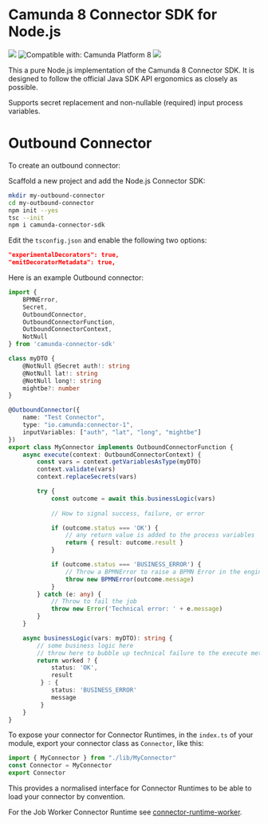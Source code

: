 # Camunda 8 Connector SDK for Node.js

[![](https://img.shields.io/badge/Community%20Extension-An%20open%20source%20community%20maintained%20project-FF4700)](https://github.com/camunda-community-hub/community)
![Compatible with: Camunda Platform 8](https://img.shields.io/badge/Compatible%20with-Camunda%20Platform%208-0072Ce)
[![](https://img.shields.io/badge/Lifecycle-Incubating-blue)](https://github.com/Camunda-Community-Hub/community/blob/main/extension-lifecycle.md#incubating-)

This a pure Node.js implementation of the Camunda 8 Connector SDK. It is designed to follow the official Java SDK API ergonomics as closely as possible.

Supports secret replacement and non-nullable (required) input process variables.

# Outbound Connector

To create an outbound connector:

Scaffold a new project and add the Node.js Connector SDK:

```bash
mkdir my-outbound-connector
cd my-outbound-connector
npm init --yes
tsc --init
npm i camunda-connector-sdk
```

Edit the `tsconfig.json` and enable the following two options:

```json
"experimentalDecorators": true,                
"emitDecoratorMetadata": true,       
```

Here is an example Outbound connector:

```typescript
import {
    BPMNError,
    Secret,
    OutboundConnector,
    OutboundConnectorFunction,
    OutboundConnectorContext,
    NotNull
} from 'camunda-connector-sdk'

class myDTO {
    @NotNull @Secret auth!: string
    @NotNull lat!: string
    @NotNull long!: string
    mightbe?: number
}

@OutboundConnector({
    name: "Test Connector",
    type: "io.camunda:connector-1",
    inputVariables: ["auth", "lat", "long", "mightbe"]
})
export class MyConnector implements OutboundConnectorFunction {
    async execute(context: OutboundConnectorContext) {
        const vars = context.getVariablesAsType(myDTO)
        context.validate(vars)
        context.replaceSecrets(vars)

        try {
            const outcome = await this.businessLogic(vars)
            
            // How to signal success, failure, or error

            if (outcome.status === 'OK') {
                // any return value is added to the process variables
                return { result: outcome.result }
            }

            if (outcome.status === 'BUSINESS_ERROR') {
                // Throw a BPMNError to raise a BPMN Error in the engine
                throw new BPMNError(outcome.message)
            }
        } catch (e: any) {
            // Throw to fail the job
            throw new Error('Technical error: ' + e.message)
        }
    }

    async businessLogic(vars: myDTO): string {
        // some business logic here
        // throw here to bubble up technical failure to the execute method
        return worked ? {
            status: 'OK',
            result
         } : {
            status: 'BUSINESS_ERROR'
            message
         }
    }
}
```
To expose your connector for Connector Runtimes, in the `index.ts` of your module, export your connector class as `Connector`, like this:

```typescript
import { MyConnector } from "./lib/MyConnector"
const Connector = MyConnector
export Connector
```

This provides a normalised interface for Connector Runtimes to be able to load your connector by convention.

For the Job Worker Connector Runtime see [connector-runtime-worker](./connector-runtime-worker/).